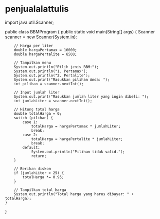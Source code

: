 # penjualalattulis

import java.util.Scanner;

public class BBMProgram {
    public static void main(String[] args) {
        Scanner scanner = new Scanner(System.in);

        // Harga per liter
        double hargaPertamax = 10000;
        double hargaPertalite = 8500;

        // Tampilkan menu
        System.out.println("Pilih jenis BBM:");
        System.out.println("1. Pertamax");
        System.out.println("2. Pertalite");
        System.out.print("Masukkan pilihan Anda: ");
        int pilihan = scanner.nextInt();

        // Input jumlah liter
        System.out.print("Masukkan jumlah liter yang ingin dibeli: ");
        int jumlahLiter = scanner.nextInt();

        // Hitung total harga
        double totalHarga = 0;
        switch (pilihan) {
            case 1:
                totalHarga = hargaPertamax * jumlahLiter;
                break;
            case 2:
                totalHarga = hargaPertalite * jumlahLiter;
                break;
            default:
                System.out.println("Pilihan tidak valid.");
                return;
        }

        // Berikan diskon
        if (jumlahLiter > 25) {
            totalHarga *= 0.95;
        }

        // Tampilkan total harga
        System.out.println("Total harga yang harus dibayar: " + totalHarga);
    }
}